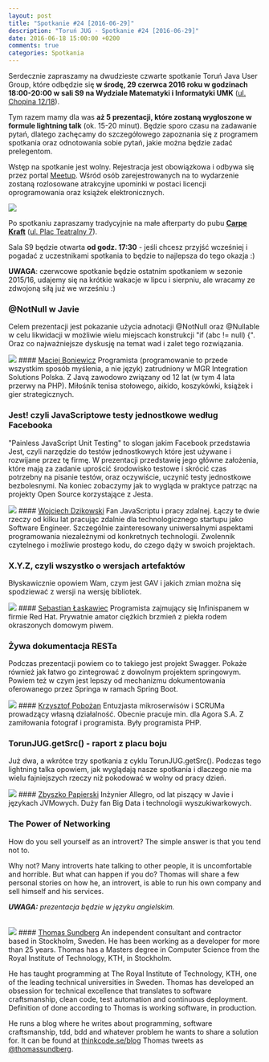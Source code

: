 ```yaml
---
layout: post
title: "Spotkanie #24 [2016-06-29]"
description: "Toruń JUG - Spotkanie #24 [2016-06-29]"
date: 2016-06-18 15:00:00 +0200
comments: true
categories: Spotkania
---
```

Serdecznie zapraszamy na dwudzieste czwarte spotkanie Toruń Java User Group, które odbędzie się **w&nbsp;środę, 29 czerwca 2016 roku w&nbsp;godzinach 18:00-20:00 w&nbsp;sali S9 na Wydziale Matematyki i Informatyki UMK** (<a href="https://www.google.pl/maps/place/Fryderyka+Chopina+12%2F18,+Toruń/" target="_blank"><span class="glyphicon glyphicon-map-marker"></span>ul. Chopina 12/18</a>).

Tym razem mamy dla was **aż 5 prezentacji, które zostaną wygłoszone w formule lightning talk** (ok. 15-20 minut). Będzie sporo czasu na zadawanie pytań, dlatego zachęcamy do szczegółowego zapoznania się z programem spotkania oraz odnotowania sobie pytań, jakie można będzie zadać prelegentom.

Wstęp na spotkanie jest wolny. Rejestracja jest obowiązkowa i&nbsp;odbywa się przez portal <a href="http://www.meetup.com/Torun-JUG/events/230784575/" target="_blank">Meetup</a>. Wśród osób zarejestrowanych na to wydarzenie zostaną rozlosowane atrakcyjne upominki w&nbsp;postaci licencji oprogramowania oraz książek elektronicznych.

<div class="row text-center" style="margin-bottom:10px;">
  <div class="col-md-12">
    <img class="no-border" src="{{ root_url }}/images/meetings/24/cover.jpeg" />
  </div>
</div>

Po spotkaniu zapraszamy tradycyjnie na małe afterparty do pubu <a href="https://www.facebook.com/carpekraft/" target="_blank"><strong>Carpe Kraft</strong></a> (<a href="https://www.google.pl/maps/place/Carpe+Kraft+Toru%C5%84/@53.0120765,18.6028162,19z/data=!4m2!3m1!1s0x0000000000000000:0xd4a984360753f841?hl=pl" target="_blank"><span class="glyphicon glyphicon-map-marker"></span>ul. Plac Teatralny 7</a>).

Sala S9 będzie otwarta **od godz. 17:30** - jeśli chcesz przyjść wcześniej i pogadać z uczestnikami spotkania to będzie to najlepsza do tego okazja :)

**UWAGA**: czerwcowe spotkanie będzie ostatnim spotkaniem w sezonie 2015/16, udajemy się na krótkie wakacje w lipcu i sierpniu, ale wracamy ze zdwojoną siłą już we wrześniu :) <!-- more -->

### @NotNull w Javie
Celem prezentacji jest pokazanie użycia adnotacji @NotNull oraz @Nullable w celu likwidacji w możliwie wielu miejscach konstrukcji "if (abc != null) {". Oraz co najważniejsze dyskusję na temat wad i zalet tego rozwiązania.

<img class="no-border speaker-face" src="{{ root_url }}/images/speakers/boniewicz-maciej.jpg" />
#### <a href="https://twitter.com/maciejboniewicz" target="_blank">Maciej Boniewicz</a>
Programista (programowanie to przede wszystkim sposób myślenia, a nie język) zatrudniony w MGR Integration Solutions Polska. Z Javą zawodowo związany od 12 lat (w tym 4 lata przerwy na PHP). Miłośnik tenisa stołowego, aikido, koszykówki, książek i gier strategicznych.

<span class="clearfix"></span>

### Jest! czyli JavaScriptowe testy jednostkowe według Facebooka
"Painless JavaScript Unit Testing" to slogan jakim Facebook przedstawia Jest, czyli narzędzie do testów jednostkowych które jest używane i rozwijane przez tę firmę. W prezentacji przedstawię jego główne założenia, które mają za zadanie uprościć środowisko testowe i skrócić czas potrzebny na pisanie testów, oraz oczywiście, uczynić testy jednostkowe bezbolesnymi. Na koniec zobaczymy jak to wygląda w praktyce patrząc na projekty Open Source korzystające z Jesta.

<img class="no-border speaker-face" src="{{ root_url }}/images/speakers/dzikowski-wojciech.jpg" />
#### <a href="https://twitter.com/DzikowskiW" target="_blank">Wojciech Dzikowski</a>
Fan JavaScriptu i pracy zdalnej. Łączy te dwie rzeczy od kilku lat pracując zdalnie dla technologicznego startupu jako Software Engineer. Szczególnie zainteresowany uniwersalnymi aspektami programowania niezależnymi od konkretnych technologii. Zwolennik czytelnego i możliwie prostego kodu, do czego dąży w swoich projektach.

<span class="clearfix"></span>

### X.Y.Z, czyli wszystko o wersjach artefaktów
Błyskawicznie opowiem Wam, czym jest GAV i jakich zmian można się spodziewać z wersji na wersję bibliotek.

<img class="no-border speaker-face" src="{{ root_url }}/images/speakers/laskawiec-sebastian.jpg" />
#### <a href="https://twitter.com/slaskawi" target="_blank">Sebastian Łaskawiec</a>
Programista zajmujący się Infinispanem w firmie Red Hat. Prywatnie amator ciężkich brzmień z piekła rodem okraszonych domowym piwem.

<span class="clearfix"></span>

### Żywa dokumentacja RESTa
Podczas prezentacji powiem co to takiego jest projekt Swagger. Pokaże również jak łatwo go zintegrować z dowolnym projektem springowym. Powiem też w czym  jest lepszy od mechanizmu dokumentowania oferowanego przez Springa w ramach Spring Boot.

<img class="no-border speaker-face" src="{{ root_url }}/images/speakers/pobozan-krzysztof.jpg" />
#### <a href="https://twitter.com/krzpob" target="_blank">Krzysztof Pobożan</a>
Entuzjasta mikroserwisów i SCRUMa prowadzący własną działalność. Obecnie pracuje min. dla Agora S.A. Z zamiłowania fotograf i programista. Były programista PHP.

<span class="clearfix"></span>

### TorunJUG.getSrc() - raport z placu boju
Już dwa, a wkrótce trzy spotkania z cyklu TorunJUG.getSrc(). Podczas tego lightning talka opowiem, jak wyglądają nasze spotkania i dlaczego nie ma wielu fajniejszych rzeczy niż pokodować w wolny od pracy dzień.

<img class="no-border speaker-face" src="{{ root_url }}/images/speakers/papierski-zbyszko.jpg" />
#### <a href="https://twitter.com/ZPapierski" target="_blank">Zbyszko Papierski</a>
Inżynier Allegro, od lat piszący w Javie i językach JVMowych. Duży fan Big Data i technologii wyszukiwarkowych.

<span class="clearfix"></span>
### The Power of Networking
How do you sell yourself as an introvert? The simple answer is that you tend not to.

Why not? Many introverts hate talking to other people, it is uncomfortable and horrible. But what can happen if you do? Thomas will share a few personal stories on how he, an introvert, is able to run his own company and sell himself and his services.

<em style="display:block;margin-bottom:32px;"><b>UWAGA:</b> prezentacja będzie w języku angielskim.</em>

<img class="no-border speaker-face" src="{{ root_url }}/images/speakers/sundberg-thomas.jpg" />
#### <a href="https://twitter.com/thomassundberg" target="_blank">Thomas Sundberg</a>
An independent consultant and contractor based in Stockholm, Sweden. He has been working as a developer for more than 25 years. Thomas has a Masters degree in Computer Science from the Royal Institute of Technology, KTH, in Stockholm.

He has taught programming at The Royal Institute of Technology, KTH, one of the leading technical universities in Sweden. Thomas has developed an obsession for technical excellence that translates to software craftsmanship, clean code, test automation and continuous deployment. Definition of done according to Thomas is working software, in production.

He runs a blog where he writes about programming, software craftsmanship, tdd, bdd and whatever problem he wants to share a solution for. It can be found at <a href="http://www.thinkcode.se/blog" target="_blank">thinkcode.se/blog</a> Thomas tweets as <a href="https://twitter.com/thomassundberg" target="_blank">@thomassundberg</a>.
